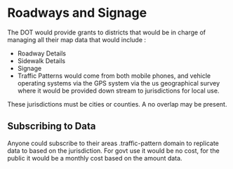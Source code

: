 # Roadways and Signage

The DOT would provide grants to districts that would be in charge of managing all their map data that would include :

- Roadway Details
- Sidewalk Details
- Signage
- Traffic Patterns would come from both mobile phones, and vehicle operating systems via the GPS system via the us geographical survey where it would be provided down stream to jurisdictions for local use.

These jurisdictions must be cities or counties. A no overlap may be present.

## Subscribing to Data

Anyone could subscribe to their areas .traffic-pattern domain to replicate data to based on the jurisdiction. For govt use it would be no cost, for the public it would be a monthly cost based on the amount data.
